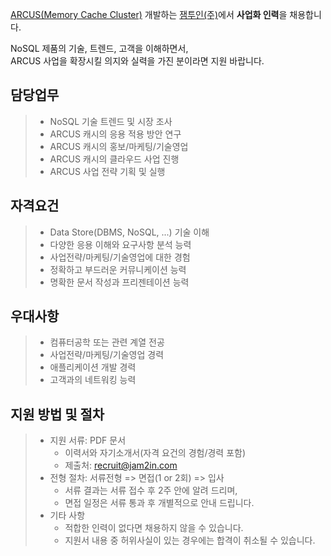<!-- ## 잼투인(주) ARCUS 사업화 인력 채용 -->

[ARCUS(Memory Cache Cluster)](http://naver.github.io/arcus/) 개발하는
[잼투인(주)](http://www.jam2in.com/)에서 **사업화 인력**을 채용합니다. <br /> 

NoSQL 제품의 기술, 트렌드, 고객을 이해하면서, <br />
ARCUS 사업을 확장시킬 의지와 실력을 가진 분이라면 지원 바랍니다. <br />

## 담당업무

> - NoSQL 기술 트렌드 및 시장 조사
> - ARCUS 캐시의 응용 적용 방안 연구
> - ARCUS 캐시의 홍보/마케팅/기술영업
> - ARCUS 캐시의 클라우드 사업 진행
> - ARCUS 사업 전략 기획 및 실행

## 자격요건

> - Data Store(DBMS, NoSQL, ...) 기술 이해
> - 다양한 응용 이해와 요구사항 분석 능력
> - 사업전략/마케팅/기술영업에 대한 경험
> - 정확하고 부드러운 커뮤니케이션 능력
> - 명확한 문서 작성과 프리젠테이션 능력

## 우대사항

> - 컴퓨터공학 또는 관련 계열 전공
> - 사업전략/마케팅/기술영업 경력
> - 애플리케이션 개발 경력
> - 고객과의 네트워킹 능력

## 지원 방법 및 절차 

> - 지원 서류: PDF 문서
>    - 이력서와 자기소개서(자격 요건의 경험/경력 포함)
>    - 제출처: <recruit@jam2in.com>
> - 전형 절차: 서류전형 => 면접(1 or 2회) => 입사
>    - 서류 결과는 서류 접수 후 2주 안에 알려 드리며,
>    - 면접 일정은 서류 통과 후 개별적으로 안내 드립니다.
> - 기타 사항
>    - 적합한 인력이 없다면 채용하지 않을 수 있습니다.
>    - 지원서 내용 중 허위사실이 있는 경우에는 합격이 취소될 수 있습니다.
